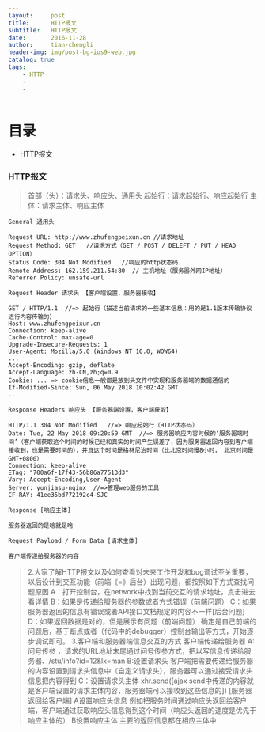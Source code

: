 ```yaml
---
layout:     post
title:      HTTP报文
subtitle:   HTTP报文
date:       2016-11-28
author:     tian-chengli
header-img: img/post-bg-ios9-web.jpg
catalog: true
tags:
    - HTTP
    - 
    -
---
```

# 目录 
- HTTP报文


###  HTTP报文
> 首部（头）：请求头、响应头、通用头
> 起始行：请求起始行、响应起始行
> 主体：请求主体、响应主体

`General 通用头`
 
```
Request URL: http://www.zhufengpeixun.cn //请求地址
Request Method: GET   //请求方式（GET / POST / DELEFT / PUT / HEAD OPTION）
Status Code: 304 Not Modified   //响应的http状态码
Remote Address: 162.159.211.54:80  // 主机地址（服务器外网IP地址）
Referrer Policy: unsafe-url
```
`Request Header 请求头 【客户端设置，服务器接收】`

```
GET / HTTP/1.1  //=> 起始行（描述当前请求的一些基本信息：用的是1.1版本传输协议进行内容传输的）
Host: www.zhufengpeixun.cn
Connection: keep-alive
Cache-Control: max-age=0
Upgrade-Insecure-Requests: 1
User-Agent: Mozilla/5.0 (Windows NT 10.0; WOW64) 
...
Accept-Encoding: gzip, deflate
Accept-Language: zh-CN,zh;q=0.9
Cookie: ... => cookie信息一般都是放到头文件中实现和服务器端的数据通信的
If-Modified-Since: Sun, 06 May 2018 10:02:42 GMT
...
```

`Response Headers 响应头 【服务器端设置，客户端获取】`

```
HTTP/1.1 304 Not Modified   //=> 响应起始行（HTTP状态码）
Date: Tue, 22 May 2018 09:20:59 GMT  //=> 服务器响应内容时候的‘服务器端时间’（客户端获取这个时间的时候已经和真实的时间产生误差了，因为服务器返回内容到客户端接收到，也是需要时间的），并且这个时间是格林尼治时间（比北京时间慢8小时， 北京时间是 GMT+0800）
Connection: keep-alive 
ETag: "700a6f-17f43-56b86a77513d3"
Vary: Accept-Encoding,User-Agent
Server: yunjiasu-nginx  //=>管理web服务的工具 
CF-RAY: 41ee35bd772192c4-SJC
```
`Response [响应主体]`
```
服务器返回的是啥就是啥
```

`Request Payload / Form Data [请求主体]`
```
客户端传递给服务器的内容
```

> 2.大家了解HTTP报文以及如何查看对未来工作开发和bug调试至关重要，以后设计到交互功能（前端《=》后台）出现问题，都按照如下方式查找问题原因
A：打开控制台，在network中找到当前交互的请求地址，点击进去看详情
B：如果是传递给服务器的参数或者方式错误（前端问题）
C：如果服务器返回的信息有错误或者API接口文档规定的内容不一样[后台问题]
D：如果返回数据是对的，但是展示有问题（前端问题）
确定是自己前端的问题后，基于断点或者（代码中的debugger）控制台输出等方式，开始逐步调试即可。
> 3.客户端和服务器端信息交互的方式
客户端传递给服务器
A:问号传参 ，请求的URL地址末尾通过问号传参方式，把以写信息传递给服务器、/stu/info?id=12&lx=man
B:设置请求头
客户端把需要传递给服务器的内容设置到请求头信息中（自定义请求头），服务器可以通过接受请求头信息把内容得到
C：设置请求头主体
xhr.send([ajax send中传递的内容就是客户端设置的请求主体内容，服务器端可以接收到这些信息的])
[服务器返回给客户端]
A设置响应头信息
例如把服务时间通过响应头返回给客户端，客户端通过获取响应头信息得到这个时间（响应头返回的速度是优先于响应主体的）
B设置响应主体
主要的返回信息都在相应主体中
